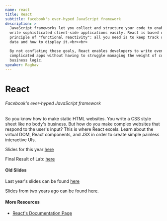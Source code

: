 ```yaml
---
name: react
title: React
subtitle: facebook's ever-hyped JavaScript framework
description: >
  JavaScript frameworks let you collect and structure your code to enable you to
  write sophisticated client-side applications easily. React is based on the
  principle of "functional reactivity": all you need is to keep track of your
  data and how to display it.<br><br>

  By not conflating these goals, React enables developers to write even very
  complicated apps without having to struggle managing the weight of complicated
  business logic.
speaker: Raghav
---
```


# React
###### Facebook's ever-hyped JavaScript framework

So you know how to make static HTML websites. You write a CSS style sheet like no body's business. But how do you make complex websites that respond to the user's input? This is where React excels. Learn about the virtual DOM, React components, and JSX in order to create simple painless interactive UIs.

Slides for this year [here](https://docs.google.com/presentation/d/10M3L_ZattuQ_dmgQtNVDvqML_JaYccENDYWCMMOneG0/edit?usp=sharing)

Final Result of Lab: [here](https://github.com/andyjgao/lab-React)

#### Old Slides
Last year's slides can be found [here](https://docs.google.com/presentation/d/1y5qssBx13GuFUZR7F6ramtVUZlO2VyCKLU89uUvgC28/edit?usp=sharing)

Slides from two years ago can be found [here][1].

[1]: slides.pdf

#### More Resources
- [React's Documentation Page](https://reactjs.org/docs/getting-started.html)
